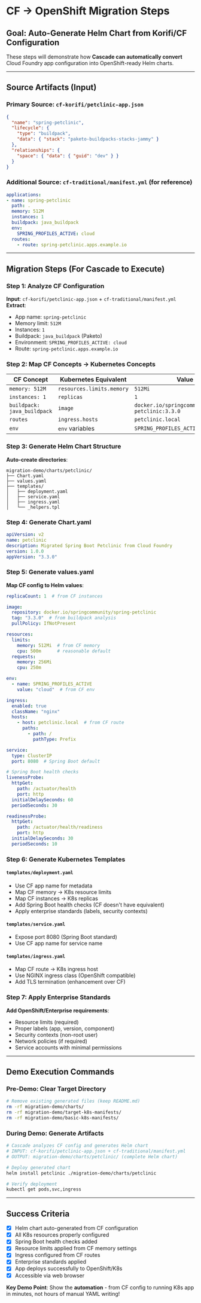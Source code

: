 # CF → OpenShift Migration Steps

## Goal: Auto-Generate Helm Chart from Korifi/CF Configuration

These steps will demonstrate how **Cascade can automatically convert** Cloud Foundry app configuration into OpenShift-ready Helm charts.

---

## Source Artifacts (Input)

### Primary Source: `cf-korifi/petclinic-app.json`
```json
{
  "name": "spring-petclinic",
  "lifecycle": { 
    "type": "buildpack", 
    "data": { "stack": "paketo-buildpacks-stacks-jammy" } 
  },
  "relationships": { 
    "space": { "data": { "guid": "dev" } } 
  }
}
```

### Additional Source: `cf-traditional/manifest.yml` (for reference)
```yaml
applications:
- name: spring-petclinic
  path: .
  memory: 512M
  instances: 1
  buildpack: java_buildpack
  env:
    SPRING_PROFILES_ACTIVE: cloud
  routes:
    - route: spring-petclinic.apps.example.io
```

---

## Migration Steps (For Cascade to Execute)

### Step 1: Analyze CF Configuration
**Input**: `cf-korifi/petclinic-app.json` + `cf-traditional/manifest.yml`
**Extract**:
- App name: `spring-petclinic`
- Memory limit: `512M` 
- Instances: `1`
- Buildpack: `java_buildpack` (Paketo)
- Environment: `SPRING_PROFILES_ACTIVE: cloud`
- Route: `spring-petclinic.apps.example.io`

### Step 2: Map CF Concepts → Kubernetes Concepts
| CF Concept | Kubernetes Equivalent | Value |
|------------|----------------------|-------|
| `memory: 512M` | `resources.limits.memory` | `512Mi` |
| `instances: 1` | `replicas` | `1` |
| `buildpack: java_buildpack` | `image` | `docker.io/springcommunity/spring-petclinic:3.3.0` |
| `routes` | `ingress.hosts` | `petclinic.local` |
| `env` | `env` variables | `SPRING_PROFILES_ACTIVE: cloud` |

### Step 3: Generate Helm Chart Structure
**Auto-create directories**:
```
migration-demo/charts/petclinic/
├── Chart.yaml
├── values.yaml
├── templates/
│   ├── deployment.yaml
│   ├── service.yaml
│   ├── ingress.yaml
│   └── _helpers.tpl
```

### Step 4: Generate Chart.yaml
```yaml
apiVersion: v2
name: petclinic
description: Migrated Spring Boot Petclinic from Cloud Foundry
version: 1.0.0
appVersion: "3.3.0"
```

### Step 5: Generate values.yaml
**Map CF config to Helm values**:
```yaml
replicaCount: 1  # from CF instances

image:
  repository: docker.io/springcommunity/spring-petclinic
  tag: "3.3.0"  # from buildpack analysis
  pullPolicy: IfNotPresent

resources:
  limits:
    memory: 512Mi  # from CF memory
    cpu: 500m      # reasonable default
  requests:
    memory: 256Mi
    cpu: 250m

env:
  - name: SPRING_PROFILES_ACTIVE
    value: "cloud"  # from CF env

ingress:
  enabled: true
  className: "nginx"
  hosts:
    - host: petclinic.local  # from CF route
      paths:
        - path: /
          pathType: Prefix

service:
  type: ClusterIP
  port: 8080  # Spring Boot default

# Spring Boot health checks
livenessProbe:
  httpGet:
    path: /actuator/health
    port: http
  initialDelaySeconds: 60
  periodSeconds: 30

readinessProbe:
  httpGet:
    path: /actuator/health/readiness
    port: http
  initialDelaySeconds: 30
  periodSeconds: 10
```

### Step 6: Generate Kubernetes Templates

#### `templates/deployment.yaml`
- Use CF app name for metadata
- Map CF memory → K8s resource limits
- Map CF instances → K8s replicas
- Add Spring Boot health checks (CF doesn't have equivalent)
- Apply enterprise standards (labels, security contexts)

#### `templates/service.yaml`
- Expose port 8080 (Spring Boot standard)
- Use CF app name for service name

#### `templates/ingress.yaml`
- Map CF route → K8s ingress host
- Use NGINX ingress class (OpenShift compatible)
- Add TLS termination (enhancement over CF)

### Step 7: Apply Enterprise Standards
**Add OpenShift/Enterprise requirements**:
- Resource limits (required)
- Proper labels (app, version, component)
- Security contexts (non-root user)
- Network policies (if required)
- Service accounts with minimal permissions

---

## Demo Execution Commands

### Pre-Demo: Clear Target Directory
```bash
# Remove existing generated files (keep README.md)
rm -rf migration-demo/charts/
rm -rf migration-demo/target-k8s-manifests/
rm -rf migration-demo/basic-k8s-manifests/
```

### During Demo: Generate Artifacts
```bash
# Cascade analyzes CF config and generates Helm chart
# INPUT: cf-korifi/petclinic-app.json + cf-traditional/manifest.yml
# OUTPUT: migration-demo/charts/petclinic/ (complete Helm chart)

# Deploy generated chart
helm install petclinic ./migration-demo/charts/petclinic

# Verify deployment
kubectl get pods,svc,ingress
```

---

## Success Criteria

- [x] Helm chart auto-generated from CF configuration
- [x] All K8s resources properly configured
- [x] Spring Boot health checks added
- [x] Resource limits applied from CF memory settings
- [x] Ingress configured from CF routes
- [x] Enterprise standards applied
- [x] App deploys successfully to OpenShift/K8s
- [x] Accessible via web browser

**Key Demo Point**: Show the **automation** - from CF config to running K8s app in minutes, not hours of manual YAML writing!
